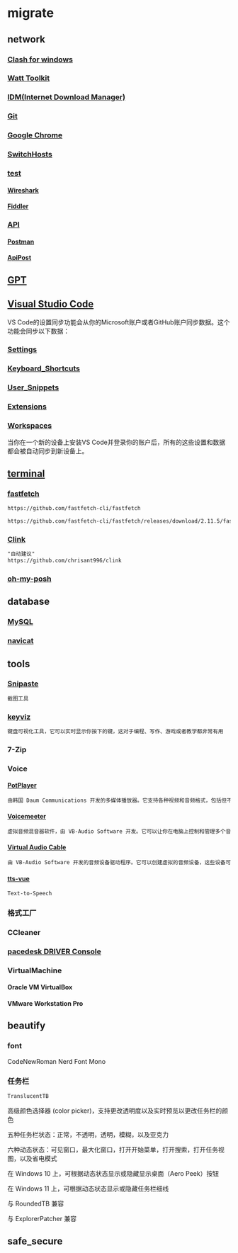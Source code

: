# migrate

## network

### [Clash for windows](/network/Clash/README.md)

### [Watt Toolkit](/network/Watt_Toolkit/README.md)

### [IDM(Internet Download Manager)](/network/IDM/README.md)

### [Git](/network/Git/README.md)

### [Google Chrome](/network/Google_Chrome/README.md)

### [SwitchHosts](/network/SwitchHosts/README.md)

### [test](/network/test/README.md)

#### [Wireshark](/network/test/Wireshark/README.md)

#### [Fiddler](/network/test/Fiddler/README.md)

### [API](/network/API/README.md)

#### [Postman](/network/API/Postman/README.md)

#### [ApiPost](/network/API/ApiPost/README.md)

## [GPT](/GPT/README.md)

## [Visual Studio Code](/vscode/README.md)

VS Code的设置同步功能会从你的Microsoft账户或者GitHub账户同步数据。这个功能会同步以下数据：

### [Settings](/vscode/Settings/README.md)

### [Keyboard_Shortcuts](/vscode/Keyboard_Shortcuts/README.md)

### [User_Snippets](/vscode/User_Snippets/README.md)

### [Extensions](/vscode/Extensions/README.md)

### [Workspaces](/vscode/Workspaces/README.md)

当你在一个新的设备上安装VS Code并登录你的账户后，所有的这些设置和数据都会被自动同步到新设备上。

## [terminal](/terminal/README.md)

### [fastfetch](/tools/fastfetch/README.md)

```md
https://github.com/fastfetch-cli/fastfetch

https://github.com/fastfetch-cli/fastfetch/releases/download/2.11.5/fastfetch-windows-amd64.7z
```

### [Clink](/terminal/clink/README.md)

```md
"自动建议"
https://github.com/chrisant996/clink
```

### [oh-my-posh](/terminal/oh-my-posh/README.md)

## database

### [MySQL](/database/MySQL/README.md)

### [navicat](/database/navicat/README.md)

## tools

### [Snipaste](/tools/Snipaste/README.md)

```md
截图工具
```

### [keyviz](/tools/keyviz/README.md)

```md
键盘可视化工具，它可以实时显示你按下的键，这对于编程、写作、游戏或者教学都非常有用
```

### 7-Zip

### Voice

#### [PotPlayer](/tools/PotPlayer/README.md)

```md
由韩国 Daum Communications 开发的多媒体播放器。它支持各种视频和音频格式，包括但不限于 AVI, MP4, FLV, WMV, MOV, RMVB, FLAC, AAC 等
```

#### [Voicemeeter](/tools/Voicemeeter/README.md)

```md
虚拟音频混音器软件，由 VB-Audio Software 开发。它可以让你在电脑上控制和管理多个音频输入和输出
```

#### [Virtual Audio Cable](/tools/Virtual_Audio_Cable/README.md)

```md
由 VB-Audio Software 开发的音频设备驱动程序。它可以创建虚拟的音频设备，这些设备可以用来路由和混合音频信号
```

#### [tts-vue](/tools/tts-vue/README.md)

```md
Text-to-Speech
```

### 格式工厂

### CCleaner

### [pacedesk DRIVER Console](/tools/pacedesk_DRIVER_Console/README.md)

### VirtualMachine

#### Oracle VM VirtualBox

#### VMware Workstation Pro

## beautify

### font

CodeNewRoman Nerd Font Mono

### 任务栏

```md
TranslucentTB
```

高级颜色选择器 (color picker)，支持更改透明度以及实时预览以更改任务栏的颜色

五种任务栏状态：正常，不透明，透明，模糊，以及亚克力

六种动态状态：可见窗口，最大化窗口，打开开始菜单，打开搜索，打开任务视图，以及省电模式

在 Windows 10 上，可根据动态状态显示或隐藏显示桌面（Aero Peek）按钮

在 Windows 11 上，可根据动态状态显示或隐藏任务栏细线

与 RoundedTB 兼容

与 ExplorerPatcher 兼容

## safe_secure
